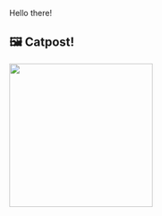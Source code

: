 Hello there!



## 🖼️ Catpost!

<sub>
    <img src="https://cdn2.thecatapi.com/images/10m.jpg" height="256">
</sub>

